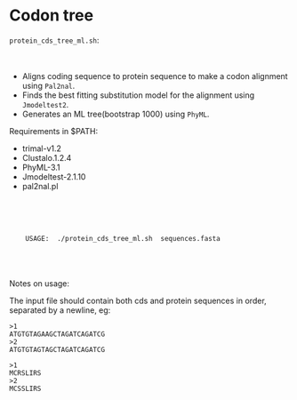 # Codon tree 

`protein_cds_tree_ml.sh`:<br /> <br /> <br />

* Aligns coding sequence to protein sequence to make a codon alignment using `Pal2nal`.
* Finds the best fitting substitution model for the alignment using `Jmodeltest2`.
* Generates an ML tree(bootstrap 1000) using `PhyML`. 

Requirements in $PATH:
* trimal-v1.2
* Clustalo.1.2.4
* PhyML-3.1
* Jmodeltest-2.1.10 
* pal2nal.pl

<br /> <br /> <br />

		USAGE:  ./protein_cds_tree_ml.sh  sequences.fasta 

<br /> <br /> <br />
Notes on usage:

The input file should contain both cds and protein sequences in order, separated by a newline, eg:


	>1
	ATGTGTAGAAGCTAGATCAGATCG
	>2
	ATGTGTAGTAGCTAGATCAGATCG

	>1
	MCRSLIRS
	>2
	MCSSLIRS

 

